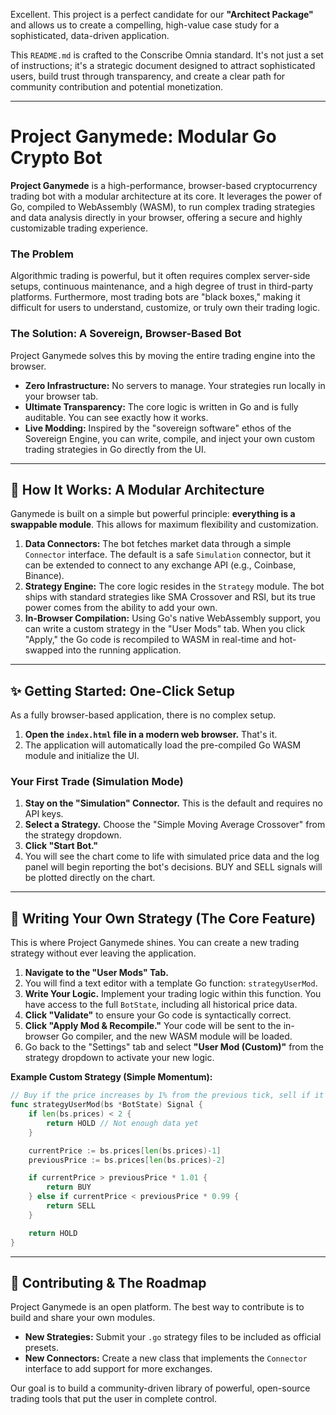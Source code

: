 Excellent. This project is a perfect candidate for our **"Architect Package"** and allows us to create a compelling, high-value case study for a sophisticated, data-driven application.

This `README.md` is crafted to the Conscribe Omnia standard. It's not just a set of instructions; it's a strategic document designed to attract sophisticated users, build trust through transparency, and create a clear path for community contribution and potential monetization.

-----

# Project Ganymede: Modular Go Crypto Bot

**Project Ganymede** is a high-performance, browser-based cryptocurrency trading bot with a modular architecture at its core. It leverages the power of Go, compiled to WebAssembly (WASM), to run complex trading strategies and data analysis directly in your browser, offering a secure and highly customizable trading experience.

### The Problem

Algorithmic trading is powerful, but it often requires complex server-side setups, continuous maintenance, and a high degree of trust in third-party platforms. Furthermore, most trading bots are "black boxes," making it difficult for users to understand, customize, or truly own their trading logic.

### The Solution: A Sovereign, Browser-Based Bot

Project Ganymede solves this by moving the entire trading engine into the browser.

  * **Zero Infrastructure:** No servers to manage. Your strategies run locally in your browser tab.
  * **Ultimate Transparency:** The core logic is written in Go and is fully auditable. You can see exactly how it works.
  * **Live Modding:** Inspired by the "sovereign software" ethos of the Sovereign Engine, you can write, compile, and inject your own custom trading strategies in Go directly from the UI.

-----

## 🚀 How It Works: A Modular Architecture

Ganymede is built on a simple but powerful principle: **everything is a swappable module**. This allows for maximum flexibility and customization.

1.  **Data Connectors:** The bot fetches market data through a simple `Connector` interface. The default is a safe `Simulation` connector, but it can be extended to connect to any exchange API (e.g., Coinbase, Binance).
2.  **Strategy Engine:** The core logic resides in the `Strategy` module. The bot ships with standard strategies like SMA Crossover and RSI, but its true power comes from the ability to add your own.
3.  **In-Browser Compilation:** Using Go's native WebAssembly support, you can write a custom strategy in the "User Mods" tab. When you click "Apply," the Go code is recompiled to WASM in real-time and hot-swapped into the running application.

-----

## ✨ Getting Started: One-Click Setup

As a fully browser-based application, there is no complex setup.

1.  **Open the `index.html` file in a modern web browser.** That's it.
2.  The application will automatically load the pre-compiled Go WASM module and initialize the UI.

### Your First Trade (Simulation Mode)

1.  **Stay on the "Simulation" Connector.** This is the default and requires no API keys.
2.  **Select a Strategy.** Choose the "Simple Moving Average Crossover" from the strategy dropdown.
3.  **Click "Start Bot."**
4.  You will see the chart come to life with simulated price data and the log panel will begin reporting the bot's decisions. BUY and SELL signals will be plotted directly on the chart.

-----

## 🔧 Writing Your Own Strategy (The Core Feature)

This is where Project Ganymede shines. You can create a new trading strategy without ever leaving the application.

1.  **Navigate to the "User Mods" Tab.**
2.  You will find a text editor with a template Go function: `strategyUserMod`.
3.  **Write Your Logic.** Implement your trading logic within this function. You have access to the full `BotState`, including all historical price data.
4.  **Click "Validate"** to ensure your Go code is syntactically correct.
5.  **Click "Apply Mod & Recompile."** Your code will be sent to the in-browser Go compiler, and the new WASM module will be loaded.
6.  Go back to the "Settings" tab and select **"User Mod (Custom)"** from the strategy dropdown to activate your new logic.

**Example Custom Strategy (Simple Momentum):**

```go
// Buy if the price increases by 1% from the previous tick, sell if it decreases by 1%.
func strategyUserMod(bs *BotState) Signal {
    if len(bs.prices) < 2 {
        return HOLD // Not enough data yet
    }

    currentPrice := bs.prices[len(bs.prices)-1]
    previousPrice := bs.prices[len(bs.prices)-2]

    if currentPrice > previousPrice * 1.01 {
        return BUY
    } else if currentPrice < previousPrice * 0.99 {
        return SELL
    }

    return HOLD
}
```

-----

## 🤝 Contributing & The Roadmap

Project Ganymede is an open platform. The best way to contribute is to build and share your own modules.

  * **New Strategies:** Submit your `.go` strategy files to be included as official presets.
  * **New Connectors:** Create a new class that implements the `Connector` interface to add support for more exchanges.

Our goal is to build a community-driven library of powerful, open-source trading tools that put the user in complete control.
